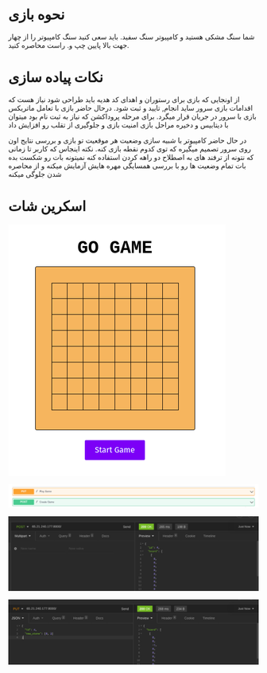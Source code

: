 # نحوه بازی
شما سنگ مشکی هستید و کامپیوتر سنگ سفید. باید سعی کنید سنگ کامپیوتر را از چهار جهت بالا پایین چپ و. راست محاصره کنید.

# نکات پیاده سازی
از اونجایی که بازی برای رستوران و اهدای کد هدیه باید طراحی شود نیاز هست که اقدامات بازی سرور ساید انجام, تایید و ثبت شود.
درحال حاضر بازی با تعامل ماتریکس بازی با سرور در جریان قرار میگرد.
برای مرحله پروداکشن که نیاز به ثبت نام بود میتوان با دیتابیس و دخیره مراحل بازی امنیت بازی و جلوگیری از تقلب رو افزایش داد

در حال حاضر کامپیوتر با شبیه سازی وضعیت هر موقعیت تو بازی و بررسی نتایج اون روی سرور تصمیم میگیره که توی کدوم نقطه بازی کنه. نکته اینجاس که کاربر تا زمانی که نتونه از ترفند های به اصطلاح دو راهه کردن استفاده کنه نمیتونه بات رو شکست بده
بات تمام وضعیت ها رو با بررسی همسایگی مهره هایش آزمایش میکنه و از محاصره شدن جلوگی میکنه

# اسکرین شات

![alt text](screenshots/game.png "بازی")

![alt text](screenshots/api_methods.png "متود ها")

![alt text](screenshots/api_create_game.png "ساخت بازی")

![alt text](screenshots/api_play_game.png "انجام حرکت در بازی")
